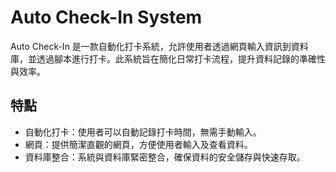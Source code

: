 # Auto Check-In System

Auto Check-In 是一款自動化打卡系統，允許使用者透過網頁輸入資訊到資料庫，並透過腳本進行打卡。此系統旨在簡化日常打卡流程，提升資料記錄的準確性與效率。

## 特點
- 自動化打卡：使用者可以自動記錄打卡時間，無需手動輸入。
- 網頁：提供簡潔直觀的網頁，方便使用者輸入及查看資料。
- 資料庫整合：系統與資料庫緊密整合，確保資料的安全儲存與快速存取。


